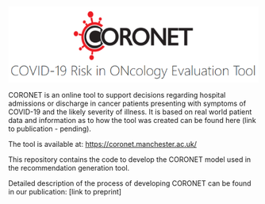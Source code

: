 ![coronet_front_logo.PNG](coronet_front_logo.PNG)




CORONET is an online tool to support decisions regarding hospital admissions or discharge in cancer patients presenting with symptoms of COVID-19 and the likely severity of illness. It is based on real world patient data and information as to how the tool was created can be found here (link to publication - pending).

The tool is available at:
https://coronet.manchester.ac.uk/

This repository contains the code to develop the CORONET model used in the recommendation generation tool.

Detailed description of the process of developing CORONET can be found in our publication:
[link to preprint]


```python

```
